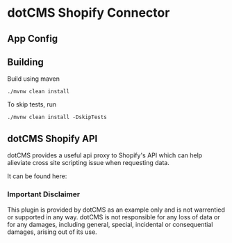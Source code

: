 # dotCMS Shopify Connector

## App Config

## Building

Build using maven

```
./mvnw clean install
```

To skip tests, run

```
./mvnw clean install -DskipTests
```

## dotCMS Shopify API

dotCMS provides a useful api proxy to Shopify's API which can help alieviate cross site scripting issue when requesting data.

It can be found here:





### Important Disclaimer

This plugin is provided by dotCMS as an example only and is not warrentied or supported in any way. dotCMS is not responsible for any loss of data or for any damages, including
general, special, incidental or consequential damages, arising out of its use.
